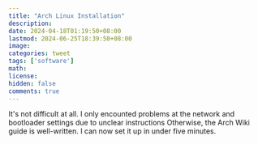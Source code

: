 ```yaml
---
title: "Arch Linux Installation"
description: 
date: 2024-04-18T01:19:50+08:00
lastmod: 2024-06-25T18:39:50+08:00
image: 
categories: tweet
tags: ['software']
math: 
license: 
hidden: false
comments: true
---
```


It's not difficult at all. I only encounted problems at the  network and bootloader settings due to unclear instructions Otherwise, the Arch Wiki guide is well-written. I can now set it up in under five minutes.

